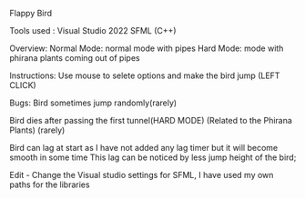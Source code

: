 Flappy Bird

Tools used :
Visual Studio 2022
SFML (C++)

Overview:
Normal Mode: normal mode with pipes
Hard Mode: mode with phirana plants coming out of pipes

Instructions: Use mouse to selete options and make the bird jump (LEFT CLICK)

Bugs:
Bird sometimes jump randomly(rarely)

Bird dies after passing the first tunnel(HARD MODE) (Related to the Phirana Plants) (rarely)

Bird can lag at start as I have not added any lag timer but it will become smooth in some time
This lag can be noticed by less jump height of the bird;


Edit - Change the Visual studio settings for SFML, I have used my own paths for the libraries
